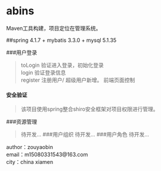 # abins
Maven工具构建，项目定位在管理系统。

##spring 4.1.7 + mybatis 3.3.0 + mysql 5.1.35 

###用户登录
> toLogin 验证进入登录，初始化登录</br>
> login 验证登录信息 </br>
> register 注册用户/ 超级用户新增。 前端页面控制</br>
#### 安全验证
>该项目使用spring整合shiro安全框架对项目权限进行管理。

###资源管理
>待开发...
###用户组织
>待开发...
###用户角色
>待开发...

<p>
author：zouyaobin</br>
email：m15080331543@163.com</br>
city：china xiamen
</p>
